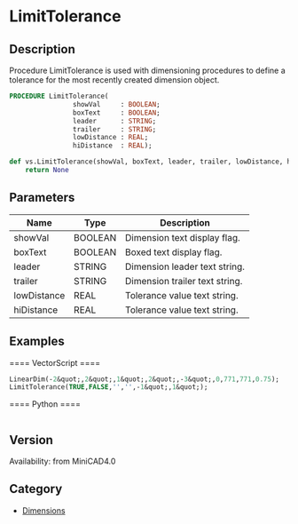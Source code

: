 # LimitTolerance

## Description
Procedure LimitTolerance is used with dimensioning procedures to define a tolerance for the most recently created dimension object.

```pascal
PROCEDURE LimitTolerance(
				showVal     : BOOLEAN;
				boxText     : BOOLEAN;
				leader      : STRING;
				trailer     : STRING;
				lowDistance : REAL;
				hiDistance  : REAL);
```

```python
def vs.LimitTolerance(showVal, boxText, leader, trailer, lowDistance, hiDistance):
    return None
```

## Parameters
|Name|Type|Description|
|---|---|---|
|showVal|BOOLEAN|Dimension text display flag.|
|boxText|BOOLEAN|Boxed text display flag.|
|leader|STRING|Dimension leader text string.|
|trailer|STRING|Dimension trailer text string.|
|lowDistance|REAL|Tolerance value text string.|
|hiDistance|REAL|Tolerance value text string.|

## Examples
==== VectorScript ====
```pascal
LinearDim(-2&quot;,2&quot;,1&quot;,2&quot;,-3&quot;,0,771,771,0.75);
LimitTolerance(TRUE,FALSE,'','',-1&quot;,1&quot;);
```
==== Python ====
```python

```

## Version
Availability: from MiniCAD4.0

## Category
* [Dimensions](../Categories/Dimensions.md)
